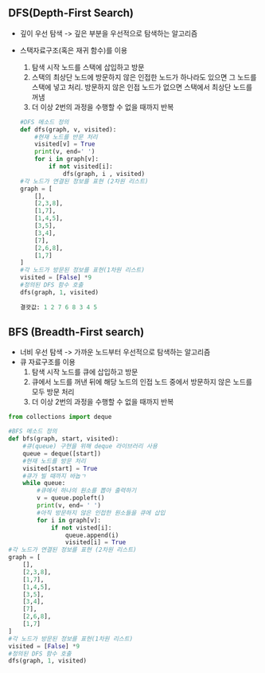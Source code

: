 ## DFS(Depth-First Search)

- 깊이 우선 탐색 -> 깊은 부분을 우선적으로 탐색하는 알고리즘

- 스택자료구조(혹은 재귀 함수)를 이용

  1. 탐색 시작 노드를 스택에 삽입하고 방문
  2. 스택의 최상단 노드에 방문하지 않은 인접한 노드가 하나라도 있으면 그 노드를 스택에 넣고 처리. 방문하지 않은 인접 노드가 없으면 스택에서 최상단 노드를 꺼냄
  3. 더 이상 2번의 과정을 수행할 수 없을 때까지 반복

  ```python
  #DFS 메소드 정의
  def dfs(graph, v, visited):
      #현재 노드를 반문 처리
      visited[v] = True
      print(v, end=' ')
      for i in graph[v]:
          if not visited[i]:
              dfs(graph, i , visited)
  #각 노드가 연결된 정보를 표현 (2차원 리스트)
  graph = [
      [],
      [2,3,8],
      [1,7],
      [1,4,5],
      [3,5],
      [3,4],
      [7],
      [2,6,8],
      [1,7]
  ]
  #각 노드가 방문된 정보를 표현(1차원 리스트)
  visited = [False] *9
  #정의된 DFS 함수 호출
  dfs(graph, 1, visited)
              
  결괏값: 1 2 7 6 8 3 4 5
  ```



## BFS (Breadth-First search)

- 너비 우선 탐색 -> 가까운 노드부터 우선적으로 탐색하는 알고리즘
- 큐 자료구조를 이용
  1. 탐색 시작 노드를 큐에 삽입하고 방문
  2. 큐에서 노드를 꺼낸 뒤에 해당 노드의 인접 노드 중에서 방문하지 않은 노드를 모두 방문 처리
  3. 더 이상 2번의 과정을 수행할 수 없을 때까지 반복

```python
from collections import deque

#BFS 메소드 정의
def bfs(graph, start, visited):
    #큐(queue) 구현을 위해 deque 라이브러리 사용
    queue = deque([start])
    #현재 노드를 방문 처리
    visited[start] = True
    #큐가 빌 때까지 바놉ㄱ
    while queue:
        #큐에서 하나의 원소를 뽑아 출력하기
        v = queue.popleft()
        print(v, end= ' ')
        #아직 방문하지 않은 인접한 원소들을 큐에 삽입
        for i in graph[v]:
            if not visted[i]:
                queue.append(i)
                visited[i] = True
#각 노드가 연결된 정보를 표현 (2차원 리스트)
graph = [
    [],
    [2,3,8],
    [1,7],
    [1,4,5],
    [3,5],
    [3,4],
    [7],
    [2,6,8],
    [1,7]
]
#각 노드가 방문된 정보를 표현(1차원 리스트)
visited = [False] *9
#정의된 DFS 함수 호출
dfs(graph, 1, visited)

```

